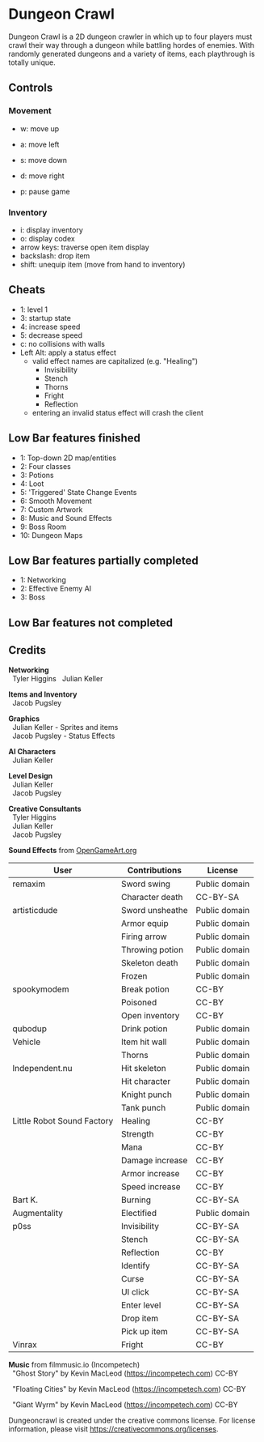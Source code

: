 # Dungeon Crawl

Dungeon Crawl is a 2D dungeon crawler in which up to four players must crawl their way through a dungeon while battling hordes of enemies. With randomly generated dungeons and a variety of items, each playthrough is totally unique.

## Controls
### Movement
- w: move up
- a: move left
- s: move down
- d: move right

- p: pause game

### Inventory
- i: display inventory
- o: display codex
- arrow keys: traverse open item display
- backslash: drop item
- shift: unequip item (move from hand to inventory)


## Cheats
- 1: level 1
- 3: startup state
- 4: increase speed
- 5: decrease speed
- c: no collisions with walls
- Left Alt: apply a status effect
   - valid effect names are capitalized (e.g. "Healing")
        - Invisibility
        - Stench
        - Thorns
        - Fright
        - Reflection
   - entering an invalid status effect will crash the client

## Low Bar features finished
-  1: Top-down 2D map/entities
-  2: Four classes
-  3: Potions
-  4: Loot
-  5: 'Triggered' State Change Events
-  6: Smooth Movement
-  7: Custom Artwork
-  8: Music and Sound Effects
-  9: Boss Room
- 10: Dungeon Maps

## Low Bar features partially completed
- 1: Networking
- 2: Effective Enemy AI
- 3: Boss

## Low Bar features not completed

## Credits

<b>Networking</b><br>
&nbsp;&nbsp;Tyler Higgins
&nbsp;&nbsp;Julian Keller
	
<b>Items and Inventory</b><br>
&nbsp;&nbsp;Jacob Pugsley
	
<b>Graphics</b><br>
&nbsp;&nbsp;Julian Keller - Sprites and items<br>
&nbsp;&nbsp;Jacob Pugsley - Status Effects
	
<b>AI Characters</b><br>
&nbsp;&nbsp;Julian Keller
	
<b>Level Design</b><br>
&nbsp;&nbsp;Julian Keller<br>
&nbsp;&nbsp;Jacob Pugsley
	
<b>Creative Consultants</b><br>
&nbsp;&nbsp;Tyler Higgins<br>
&nbsp;&nbsp;Julian Keller<br>
&nbsp;&nbsp;Jacob Pugsley
	
<b>Sound Effects</b> from <a href="https://opengameart.org">OpenGameArt.org</a>

|User|Contributions|License|
|----|-------------|-------|
|remaxim|Sword swing|Public domain|
|       |Character death|CC-BY-SA|
|artisticdude|Sword unsheathe|Public domain|
|       |Armor equip|Public domain|
|       |Firing arrow|Public domain|
|       |Throwing potion|Public domain|
|       |Skeleton death|Public domain|
|       |Frozen|Public domain|
|spookymodem|Break potion|CC-BY|
 |		|Poisoned|CC-BY|
|       |Open inventory|CC-BY|
|qubodup|Drink potion|Public domain|
|Vehicle|Item hit wall|Public domain|
 |       |Thorns|Public domain|
|Independent.nu|Hit skeleton|Public domain|
|       |Hit character|Public domain|
|       |Knight punch|Public domain|
|       |Tank punch|Public domain|
|Little Robot Sound Factory|Healing|CC-BY|
|       |Strength|CC-BY|
|       |Mana|CC-BY|
|       |Damage increase|CC-BY|
|       |Armor increase|CC-BY|
|       |Speed increase|CC-BY|
|Bart K.|Burning|CC-BY-SA|
|Augmentality|Electified|Public domain|
|p0ss|Invisibility|CC-BY-SA|
|       |Stench|CC-BY-SA|
|       |Reflection|CC-BY
|       |Identify|CC-BY-SA|
|       |Curse|CC-BY-SA|
|       |UI click|CC-BY-SA|
|       |Enter level|CC-BY-SA|
|       |Drop item|CC-BY-SA|
|       |Pick up item|CC-BY-SA|
|Vinrax|Fright|CC-BY|
   
<b>Music</b> from filmmusic.io (Incompetech)<br>
&nbsp;&nbsp;"Ghost Story" by Kevin MacLeod (https://incompetech.com) CC-BY

&nbsp;&nbsp;"Floating Cities" by Kevin MacLeod (https://incompetech.com) CC-BY

&nbsp;&nbsp;"Giant Wyrm" by Kevin MacLeod (https://incompetech.com) CC-BY

Dungeoncrawl is created under the creative commons license.	
For license information, please visit https://creativecommons.org/licenses.
